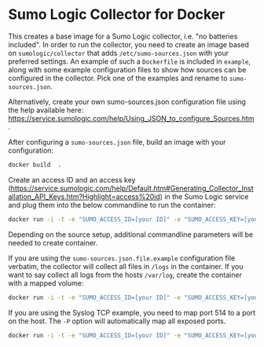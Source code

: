 # Sumo Logic Collector for Docker

This creates a base image for a Sumo Logic collector, i.e. "no batteries included". In order to run the collector, you need to create
an image based on `sumologic/collector` that adds `/etc/sumo-sources.json` with your preferred settings. An example of such a `Dockerfile`
is included in `example`, along with some example configuration files to show how sources can be configured in the collector. Pick one of the examples and rename to ``sumo-sources.json``.

Alternatively, create your own sumo-sources.json configuration file using the help available here: https://service.sumologic.com/help/Using_JSON_to_configure_Sources.htm.

After configuring a ``sumo-sources.json`` file, build an image with your configuration:

```bash
docker build  .
```

Create an access ID and an access key (https://service.sumologic.com/help/Default.htm#Generating_Collector_Installation_API_Keys.htm?Highlight=access%20id) in the Sumo Logic service and plug them into the below commandline to run the container:

```bash
docker run -i -t -e "SUMO_ACCESS_ID=[your ID]" -e "SUMO_ACCESS_KEY=[your-access-key]" [image]
```

Depending on the source setup, additional commandline parameters will be needed to create container.

If you are using the ``sumo-sources.json.file.example`` configuration file verbatim, the collector will collect all files in ``/logs`` in the container. If you want to say collect all logs from the hosts ``/var/log``, create the container with a mapped volume:

```bash
docker run -i -t -e "SUMO_ACCESS_ID=[your ID]" -e "SUMO_ACCESS_KEY=[your-access-key]" -v /var/log:/logs [image]
```

If you are using the Syslog TCP example, you need to map port 514 to a port on the host. The ``-P`` option will automatically map all exposed ports.

```bash
docker run -i -t -e "SUMO_ACCESS_ID=[your ID]" -e "SUMO_ACCESS_KEY=[your-access-key]" -P [image]
```
